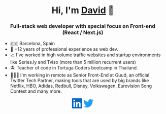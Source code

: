<h1 align="center">Hi, I'm <a href="https://davidmaillo.com" target="_blank">David</a> 👋</h1>

<h3 align="center">Full-stack web developer with special focus on Front-end (React / Next.js)</h3>

- 🇪🇸 Barcelona, Spain
- 🌇 +12 years of professional experience as web dev.
- 📈 I've worked in high volume traffic websites and startup environments like Series.ly and Tviso (more than 5 million recurrent users)
- 🏝 Teacher of code in Tortuga Coders bootcamp in Thailand.
- 👨🏻‍💻 I'm working in remote as Senior Front-End at Guud, an official Twitter Tech Partner, making tools that are used by big brands like Netflix, HBO, Adidas, Redbull, Disney, Volkswagen, Eurovision Song Contest and many more.


<p align="center">
  <a href="https://www.linkedin.com/in/davidmaillo"><img alt="LinkedIn" title="LinkedIn" height="32" width="32" src="assets/linkedin.svg"></a>
  <a href="https://twitter.com/davidmaillo"><img alt="Twitter" title="Twitter" height="32" width="32" src="assets/twitter.svg"></a>
</p>

